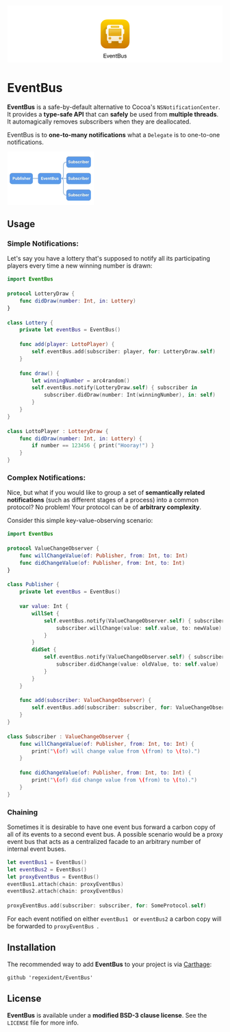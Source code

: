 ![jumbotron](jumbotron.png)
# EventBus

**EventBus** is a safe-by-default alternative to Cocoa's `NSNotificationCenter`. It provides a **type-safe API** that can **safely** be used from **multiple threads**. It automagically removes subscribers when they are deallocated.

EventBus is to **one-to-many notifications** what a `Delegate` is to one-to-one notifications.

![screencast](screencast.gif)

## Usage

### Simple Notifications:

Let's say you have a lottery that's supposed to notify all its participating players every time a new winning number is drawn:

```swift
import EventBus

protocol LotteryDraw {
    func didDraw(number: Int, in: Lottery)
}

class Lottery {
    private let eventBus = EventBus()
    
    func add(player: LottoPlayer) {
        self.eventBus.add(subscriber: player, for: LotteryDraw.self)
    }
    
    func draw() {
        let winningNumber = arc4random()
        self.eventBus.notify(LotteryDraw.self) { subscriber in
            subscriber.didDraw(number: Int(winningNumber), in: self)
        }
    }
}

class LottoPlayer : LotteryDraw {
    func didDraw(number: Int, in: Lottery) {
        if number == 123456 { print("Hooray!") }
    }
}
```

### Complex Notifications:

Nice, but what if you would like to group a set of **semantically related notifications** (such as different stages of a process) into a common protocol? No problem! Your protocol can be of **arbitrary complexity**.

Consider this simple key-value-observing scenario:

```swift
import EventBus

protocol ValueChangeObserver {
    func willChangeValue(of: Publisher, from: Int, to: Int)
    func didChangeValue(of: Publisher, from: Int, to: Int)
}

class Publisher {
    private let eventBus = EventBus()
    
    var value: Int {
        willSet {
            self.eventBus.notify(ValueChangeObserver.self) { subscriber in
                subscriber.willChange(value: self.value, to: newValue)
            }
        }
        didSet {
            self.eventBus.notify(ValueChangeObserver.self) { subscriber in
                subscriber.didChange(value: oldValue, to: self.value)
            }
        }
    }
    
    func add(subscriber: ValueChangeObserver) {
        self.eventBus.add(subscriber: subscriber, for: ValueChangeObserver.self)
    }
}

class Subscriber : ValueChangeObserver {
    func willChangeValue(of: Publisher, from: Int, to: Int) {
        print("\(of) will change value from \(from) to \(to).")
    }
    
    func didChangeValue(of: Publisher, from: Int, to: Int) {
        print("\(of) did change value from \(from) to \(to).")
    }
}
```

### Chaining

Sometimes it is desirable to have one event bus forward a carbon copy of all of its events to a second event bus. A possible scenario would be a proxy event bus that acts as a centralized facade to an arbitrary number of internal event buses.

```swift
let eventBus1 = EventBus()
let eventBus2 = EventBus()
let proxyEventBus = EventBus()
eventBus1.attach(chain: proxyEventBus)
eventBus2.attach(chain: proxyEventBus)

proxyEventBus.add(subscriber: subscriber, for: SomeProtocol.self)
```

For each event notified on either `eventBus1 ` or `eventBus2` a carbon copy will be forwarded to `proxyEventBus `.

## Installation

The recommended way to add **EventBus** to your project is via [Carthage](https://github.com/Carthage/Carthage):

    github 'regexident/EventBus'

## License

**EventBus** is available under a **modified BSD-3 clause license**. See the `LICENSE` file for more info.
